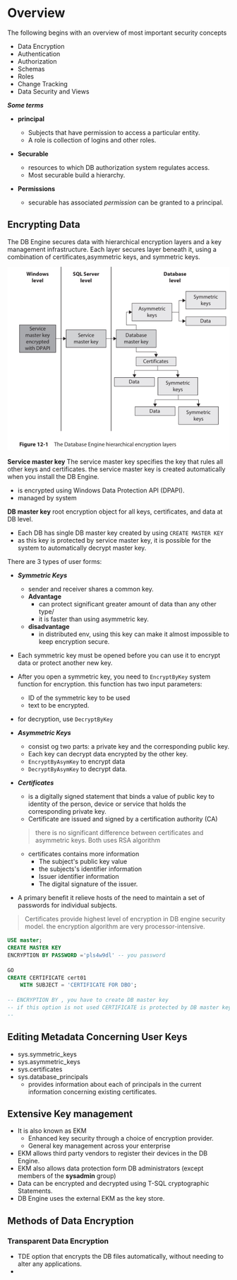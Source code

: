 # Overview

The following begins with an overview of most important security concepts

- Data Encryption
- Authentication
- Authorization
- Schemas
- Roles
- Change Tracking
- Data Security and Views

***Some terms***

- **principal**
  - Subjects that have permission to access a particular entity.
  - A role is collection of logins and other roles.

- **Securable**

  - resources to which DB authorization system regulates access.
  - Most securable build a hierarchy.

- **Permissions**
  - securable has associated *permission* can be granted to a principal.
  
## Encrypting Data

The DB Engine secures data with hierarchical encryption layers and a key management infrastructure.
Each layer secures layer beneath it, using a combination of certificates,asymmetric keys, and symmetric keys.

![DB Engine hierarchical encryption layers](../img/DB-engine-hierarchical-encryption-layers.png)

**Service master key**
The service master key specifies the key that rules all other keys and certificates. the service master key is created automatically when you install the DB Engine.

- is encrypted using Windows Data  Protection API (DPAPI).
- managed by system

**DB master key**
root encryption object for all keys, certificates, and data at DB level.

- Each DB has single DB master key created by using `CREATE MASTER KEY`
- as this key is protected by service master key, it is possible for the system to automatically decrypt master key.

There are 3 types of user forms:

- ***Symmetric Keys***
  - sender and receiver shares a common key.
  - **Advantage**
    - can protect significant greater amount of data than any other type/
    - it is faster than using asymmetric key.
  - **disadvantage**
    - in distributed env, using this key can make it almost impossible to keep encryption secure.

- Each symmetric key must be opened before you can use it to encrypt data or protect another new key.

- After you open a symmetric key, you need to `EncryptByKey` system function for encryption. this function has two input parameters:
  - ID of the symmetric key to be used
  - text to be encrypted.
- for decryption, use `DecryptByKey`

- ***Asymmetric Keys***
  - consist og two parts: a private key and the corresponding public key.
  - Each key can decrypt data encrypted by the other key.
  - `EncryptByAsymKey` to encrypt data
  - `DecryptByAsymKey` to decrypt data.

- ***Certificates***
  - is a digitally signed statement that binds a value of public key to identity of the person, device or service that holds the corresponding private key.
  - Certificate are issued and signed by a certification authority (CA)
  > there is no significant difference between certificates and asymmetric keys. Both uses RSA algorithm
  - certificates contains more information
    - The subject's public key value
    - the subjects's identifier information
    - Issuer identifier information
    - The digital signature of the issuer.
- A primary benefit it relieve hosts of the need to maintain a set of passwords for individual subjects.

> Certificates provide highest level of encryption in DB engine security model. the encryption algorithm are very processor-intensive.

```SQL
USE master;
CREATE MASTER KEY
ENCRYPTION BY PASSWORD ='pls4w9dl' -- you password

GO 
CREATE CERTIFICATE cert01
    WITH SUBJECT = 'CERTIFICATE FOR DBO';

-- ENCRYPTION BY , you have to create DB master key 
-- if this option is not used CERTIFICATE is protected by DB master key 
-- 
```

## Editing Metadata Concerning User Keys

- sys.symmetric_keys
- sys.asymmetric_keys
- sys.certificates
- sys.database_principals
  - provides information about each of principals in the current information concerning existing certificates.
  
## Extensive Key management

- It is also known as EKM
  - Enhanced key security through a choice of encryption provider.
  - General key management across your enterprise
- EKM allows third party vendors to register their devices in the DB Engine.
- EKM also allows data protection form DB administrators (except members of the **sysadmin** group)
- Data can be encrypted and decrypted using T-SQL cryptographic Statements.
- DB Engine uses the external EKM as the key store.

## Methods of Data Encryption

### Transparent Data Encryption

- TDE option that encrypts the DB files automatically, without needing to alter any applications.
- 

